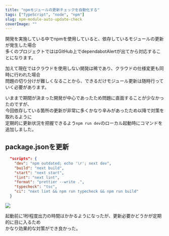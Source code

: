 ```yaml
---
title: "npmモジュールの更新チェックを自動化する"
tags: ["TypeScript", "node", "npm"]
slug: npm-module-auto-update-check
coverImage: ""
---
```

開発を実施している中でnpmを使用していると、依存しているモジュールの更新が発生した場合  
多くのプロジェクトでははGitHub上でdependabotAlertが出てから対応することになります。  

加えて現在ではクラウドを使用しない開発は稀であり、クラウドの仕様変更も同時に行われた場合  
問題の切り分けが難しくなることから、できるだけモジュール更新は随時行っていく必要があります。  

いままで期間が決まった開発が中心であったため問題に直面することが少なかったのですが、  
今回依存している箇所の更新が非常に多くかなり辛みがあったため以降で対策を取れるように  
定期的に更新状況を把握できるよう`npm run dev`のローカル起動時にコマンドを追加しました。

## package.jsonを更新
```package.json
  "scripts": {
    "dev": "npm outdated; echo '\r'; next dev",
    "build": "next build",
    "start": "next start",
    "lint": "next lint",
    "format": "prettier --write .",
    "typecheck": "tsc",
    "ci": "next lint && npm run typecheck && npm run build"
  }
```

![](/images/posts-image/2023-01-26.png)  
  
起動前に1秒程度出力の時間はかかるようになったが、更新必要かどうかが定期的に目に入るため  
かなり効果的な対策ができ良かった。
